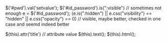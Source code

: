 
$('#pwd').val('setvalue');
$('#id_password').is(":visible") // sometimes not enough
e = $('#id_password'); (e.is(":hidden") || e.css("visibility") == "hidden" || e.css("opacity") == 0) // visible, maybe better, checked in one case and seemd indeed better

$(this).attr('title') // attribute value
$(this).text();
$(this).html();
